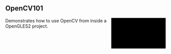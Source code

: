 ## OpenCV101
<img src="./Example.jpg" height="96px" align="right">

Demonstrates how to use OpenCV from inside a OpenGLES2 project.
